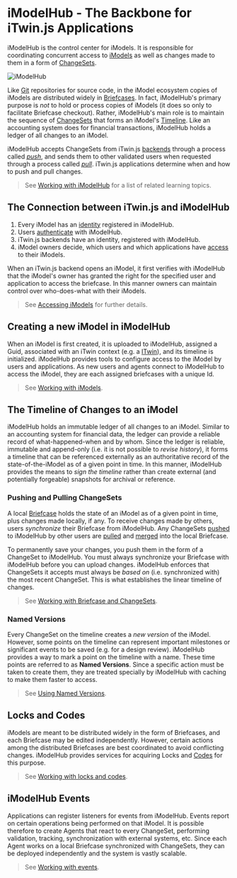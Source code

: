 # iModelHub - The Backbone for iTwin.js Applications

iModelHub is the control center for iModels. It is responsible for coordinating concurrent access to [iModels](./iModels/index.md) as well as changes made to them in a form of [ChangeSets](../Glossary.md#changeset).

![iModelHub](./iModelHub.png)

Like [Git](https://git-scm.com/) repositories for source code, in the iModel ecosystem copies of iModels are distributed widely in [Briefcases](../Glossary.md#briefcase). In fact, iModelHub's primary purpose is *not* to hold or process copies of iModels (it does so only to facilitate Briefcase checkout). Rather, iModelHub's main role is to maintain the sequence of [ChangeSets](../Glossary.md#changeset) that forms an iModel's [Timeline](#the-timeline-of-changes-to-an-imodel). Like an accounting system does for financial transactions, iModelHub holds a ledger of all changes to an iModel.

iModelHub accepts ChangeSets from iTwin.js [backends](../backend/index.md) through a process called [*push*](../Glossary.md#push), and sends them to other validated users when requested through a process called [*pull*](../Glossary.md#pull). iTwin.js applications determine when and how to push and pull changes.

> See [Working with iModelHub](./WorkingWith.md) for a list of related learning topics.

## The Connection between iTwin.js and iModelHub

1. Every iModel has an [identity](../iModels#every-imodel-has-a-guid) registered in iModelHub.
2. Users [authenticate](../common/AccessToken.md) with iModelHub.
3. iTwin.js backends have an identity, registered with iModelHub.
4. iModel owners decide, which users and which applications have [access](./Permissions.md) to their iModels.

When an iTwin.js backend opens an iModel, it first verifies with iModelHub that the iModel's owner has granted the right for the specified user and application to access the briefcase. In this manner owners can maintain control over who-does-what with their iModels.

> See [Accessing iModels](../backend/AccessingIModels.md) for further details.

## Creating a new iModel in iModelHub

When an iModel is first created, it is uploaded to iModelHub, assigned a Guid, associated with an iTwin context (e.g. a [ITwin]($itwin-registry-client)), and its timeline is initialized. iModelHub provides tools to configure access to the iModel by users and applications. As new users and agents connect to iModelHub to access the iModel, they are each assigned briefcases with a unique Id.

> See [Working with iModels](./iModels/index.md).

## The Timeline of Changes to an iModel

iModelHub holds an immutable ledger of all changes to an iModel. Similar to an accounting system for financial data, the ledger can provide a reliable record of what-happened-when and by whom. Since the ledger is reliable, immutable and append-only (i.e. it is not possible to *revise history*), it forms a timeline that can be referenced externally as an authoritative record of the state-of-the-iModel as of a given point in time. In this manner, iModelHub provides the means to *sign the timeline* rather than create external (and potentially forgeable) snapshots for archival or reference.

### Pushing and Pulling ChangeSets

A local [Briefcase](../Glossary.md#briefcase) holds the state of an iModel as of a given point in time, plus changes made locally, if any. To receive changes made by others, users *synchronize* their Briefcase from iModelHub. Any ChangeSets [pushed](../Glossary.md#push) to iModelHub by other users are [pulled](../Glossary.md#pull) and [merged](../Glossary.md#merge) into the local Briefcase.

To permanently save your changes, you push them in the form of a ChangeSet to iModelHub. You must always synchronize your Briefcase with iModelHub before you can upload changes. iModelHub enforces that ChangeSets it accepts must always be *based on* (i.e. synchronized with) the most recent ChangeSet. This is what establishes the linear timeline of changes.

> See [Working with Briefcase and ChangeSets](./Briefcases.md).

### Named Versions

Every ChangeSet on the timeline creates a *new version* of the iModel. However, some points on the timeline can represent important milestones or significant events to be saved (e.g. for a design review). iModelHub provides a way to mark a point on the timeline with a name. These time points are referred to as **Named Versions**. Since a specific action must be taken to create them, they are treated specially by iModelHub with caching to make them faster to access.

> See [Using Named Versions](./Versions.md).

## Locks and Codes

iModels are meant to be distributed widely in the form of Briefcases, and each Briefcase may be edited independently. However, certain actions among the distributed Briefcases are best coordinated to avoid conflicting changes. iModelHub provides services for acquiring Locks and [Codes](../Glossary.md#code) for this purpose.

> See [Working with locks and codes](../backend/ConcurrencyControl).

## iModelHub Events

Applications can register listeners for events from iModelHub. Events report on certain operations being performed on that iModel. It is possible therefore to create Agents that react to every ChangeSet, performing validation, tracking, synchronization with external systems, etc. Since each Agent works on a local Briefcase synchronized with ChangeSets, they can be deployed independently and the system is vastly scalable.

> See [Working with events](./Events).

